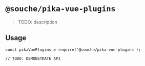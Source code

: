 # `@souche/pika-vue-plugins`

> TODO: description

## Usage

```
const pikaVuePlugins = require('@souche/pika-vue-plugins');

// TODO: DEMONSTRATE API
```
